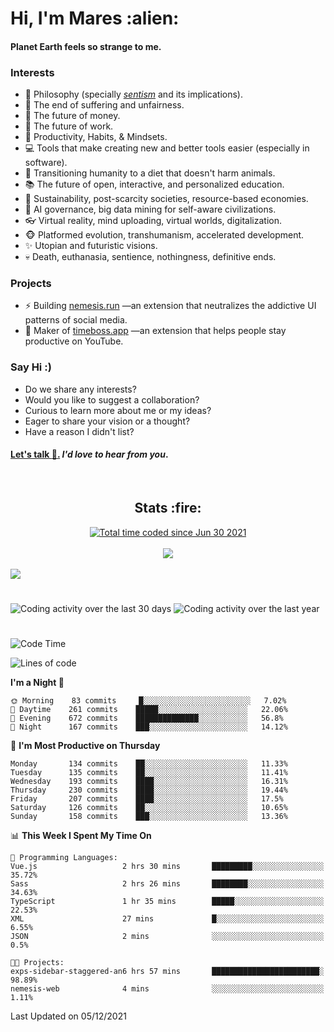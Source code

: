 <h1>Hi, I'm Mares :alien:</h1>

#### Planet Earth feels so strange to me.

### **Interests**

- 🌊 Philosophy (specially [_sentism_][sentismmedium] and its implications).
- 🎯 The end of suffering and unfairness.
- 💸 The future of money.
- 💼 The future of work.
- 🧠 Productivity, Habits, & Mindsets.
- 💻 Tools that make creating new and better tools easier (especially in software).
- 🥗 Transitioning humanity to a diet that doesn't harm animals.
- 📚 The future of open, interactive, and personalized education.
- 🌱 Sustainability, post-scarcity societies, resource-based economies.
- 🤖 AI governance, big data mining for self-aware civilizations.
- 👓 Virtual reality, mind uploading, virtual worlds, digitalization.
- 🐵 Platformed evolution, transhumanism, accelerated development.
- ✨ Utopian and futuristic visions.
- 💀 Death, euthanasia, sentience, nothingness, definitive ends.


### **Projects**

- ⚡ Building [nemesis.run](https://nemesis.run) —an extension that neutralizes the addictive UI patterns of social media.
- 💎 Maker of [timeboss.app](https://timeboss.app) —an extension that helps people stay productive on YouTube.


### **Say Hi :)**

- Do we share any interests?
- Would you like to suggest a collaboration?
- Curious to learn more about me or my ideas?
- Eager to share your vision or a thought?
- Have a reason I didn't list?

#### [Let's talk :wave:.](mailto:mareszhar@gmail.com) _I'd love to hear from you_.

[sentismmedium]: https://medium.com/@mareszhar/born-a-prisoner-a-reflection-about-life-its-struggles-and-a-plan-to-escape-d8566ce9b026

<br>

<h2 align="center">Stats :fire:</h2>

<div align="center">
  <a href="https://wakatime.com/@cfdc0e0d-4860-4b62-9ff0-cb659185525e">
    <img src="https://wakatime.com/badge/user/cfdc0e0d-4860-4b62-9ff0-cb659185525e.svg" alt="Total time coded since Jun 30 2021" />
  </a>
</div>

<br>

<div align="center">
  <img src="https://github-readme-streak-stats.herokuapp.com?user=mareszhar&theme=black-ice&hide_border=true&stroke=FFFFFF15&ring=DF8FFE&fire=DF8FFE&currStreakLabel=DF8FFE&background=1A232A&currStreakNum=86FFAB&dates=B1AAB3FF">
</div>

<!-- Add or remove this: &dates=B1AAB3FF at the end of the streak stats URL if they get bugged and aren't updating -->

<br>

<img src="https://activity-graph.herokuapp.com/graph?username=mareszhar&theme=nord&bg_color=00000000&color=979797&line=DF8FFE&point=00000000&area=true&hide_border=true">

<br>

<h1></h1>

<img src="https://wakatime.com/share/@mares/5df0ff02-9c79-41b4-b540-51dc9c65a57b.svg" alt="Coding activity over the last 30 days" />
<img src="https://wakatime.com/share/@mares/ea89ba71-f374-40af-930c-e0655909fe37.svg" alt="Coding activity over the last year" />

<h1></h1>

<!--START_SECTION:waka-->
![Code Time](http://img.shields.io/badge/Code%20Time-358%20hrs%2045%20mins-blue)

![Lines of code](https://img.shields.io/badge/From%20Hello%20World%20I%27ve%20Written-114%20Thousand%20lines%20of%20code-blue)

**I'm a Night 🦉** 

```text
🌞 Morning    83 commits     █░░░░░░░░░░░░░░░░░░░░░░░░   7.02% 
🌆 Daytime    261 commits    █████░░░░░░░░░░░░░░░░░░░░   22.06% 
🌃 Evening    672 commits    ██████████████░░░░░░░░░░░   56.8% 
🌙 Night      167 commits    ███░░░░░░░░░░░░░░░░░░░░░░   14.12%

```
📅 **I'm Most Productive on Thursday** 

```text
Monday       134 commits    ██░░░░░░░░░░░░░░░░░░░░░░░   11.33% 
Tuesday      135 commits    ██░░░░░░░░░░░░░░░░░░░░░░░   11.41% 
Wednesday    193 commits    ████░░░░░░░░░░░░░░░░░░░░░   16.31% 
Thursday     230 commits    ████░░░░░░░░░░░░░░░░░░░░░   19.44% 
Friday       207 commits    ████░░░░░░░░░░░░░░░░░░░░░   17.5% 
Saturday     126 commits    ██░░░░░░░░░░░░░░░░░░░░░░░   10.65% 
Sunday       158 commits    ███░░░░░░░░░░░░░░░░░░░░░░   13.36%

```


📊 **This Week I Spent My Time On** 

```text
💬 Programming Languages: 
Vue.js                   2 hrs 30 mins       █████████░░░░░░░░░░░░░░░░   35.72% 
Sass                     2 hrs 26 mins       ████████░░░░░░░░░░░░░░░░░   34.63% 
TypeScript               1 hr 35 mins        █████░░░░░░░░░░░░░░░░░░░░   22.53% 
XML                      27 mins             █░░░░░░░░░░░░░░░░░░░░░░░░   6.55% 
JSON                     2 mins              ░░░░░░░░░░░░░░░░░░░░░░░░░   0.5%

🐱‍💻 Projects: 
exps-sidebar-staggered-an6 hrs 57 mins       ████████████████████████░   98.89% 
nemesis-web              4 mins              ░░░░░░░░░░░░░░░░░░░░░░░░░   1.11%

```


 Last Updated on 05/12/2021
<!--END_SECTION:waka-->
